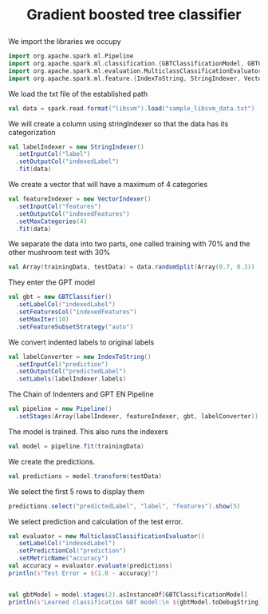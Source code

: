 # <p align="center"> Gradient boosted tree classifier </p>

We import the libraries we occupy
```scala
import org.apache.spark.ml.Pipeline
import org.apache.spark.ml.classification.{GBTClassificationModel, GBTClassifier}
import org.apache.spark.ml.evaluation.MulticlassClassificationEvaluator
import org.apache.spark.ml.feature.{IndexToString, StringIndexer, VectorIndexer}
```

We load the txt file of the established path
```scala
val data = spark.read.format("libsvm").load("sample_libsvm_data.txt")
```


We will create a column using stringIndexer so that the data has its categorization
```scala
val labelIndexer = new StringIndexer()
  .setInputCol("label")
  .setOutputCol("indexedLabel")
  .fit(data)
```
  


We create a vector that will have a maximum of 4 categories
```scala
val featureIndexer = new VectorIndexer()
  .setInputCol("features")
  .setOutputCol("indexedFeatures")
  .setMaxCategories(4)
  .fit(data)
```

We separate the data into two parts, one called training with 70% and the other mushroom test with 30%
```scala
val Array(trainingData, testData) = data.randomSplit(Array(0.7, 0.3))
```

They enter the GPT model
```scala
val gbt = new GBTClassifier()
  .setLabelCol("indexedLabel")
  .setFeaturesCol("indexedFeatures")
  .setMaxIter(10)
  .setFeatureSubsetStrategy("auto")
```

We convert indented labels to original labels
```scala
val labelConverter = new IndexToString()
  .setInputCol("prediction")
  .setOutputCol("predictedLabel")
  .setLabels(labelIndexer.labels)
```

The Chain of Indenters and GPT EN Pipeline
```scala
val pipeline = new Pipeline()
  .setStages(Array(labelIndexer, featureIndexer, gbt, labelConverter))
```

The model is trained. This also runs the indexers
```scala
val model = pipeline.fit(trainingData)
```

We create the predictions.
```scala
val predictions = model.transform(testData)
```

We select the first 5 rows to display them
```scala
predictions.select("predictedLabel", "label", "features").show(5)
```

We select prediction and calculation of the test error.
```scala
val evaluator = new MulticlassClassificationEvaluator()
  .setLabelCol("indexedLabel")
  .setPredictionCol("prediction")
  .setMetricName("accuracy")
val accuracy = evaluator.evaluate(predictions)
println(s"Test Error = ${1.0 - accuracy}")


val gbtModel = model.stages(2).asInstanceOf[GBTClassificationModel]
println(s"Learned classification GBT model:\n ${gbtModel.toDebugString}")
```
